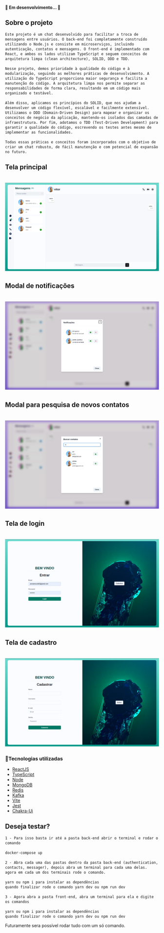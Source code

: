 <h4 align="movielist"> 
	🚧 Em desenvolvimento... 🚧
</h4>


<!-- ABOUT THE PROJECT -->
## Sobre o projeto
    Este projeto é um chat desenvolvido para facilitar a troca de mensagens entre usuários. O back-end foi completamente construído utilizando o Node.js e consiste em microserviços, incluindo autenticação, contatos e mensagens. O front-end é implementado com React, e ambos os lados utilizam TypeScript e seguem conceitos de arquitetura limpa (clean architecture), SOLID, DDD e TDD.

    Nesse projeto, demos prioridade à qualidade do código e à modularização, seguindo as melhores práticas de desenvolvimento. A utilização do TypeScript proporciona maior segurança e facilita a manutenção do código. A arquitetura limpa nos permite separar as responsabilidades de forma clara, resultando em um código mais organizado e testável.

    Além disso, aplicamos os princípios do SOLID, que nos ajudam a desenvolver um código flexível, escalável e facilmente extensível. Utilizamos o DDD (Domain-Driven Design) para mapear e organizar os conceitos de negócio da aplicação, mantendo-os isolados das camadas de infraestrutura. Por fim, adotamos o TDD (Test-Driven Development) para garantir a qualidade do código, escrevendo os testes antes mesmo de implementar as funcionalidades.

    Todas essas práticas e conceitos foram incorporados com o objetivo de criar um chat robusto, de fácil manutenção e com potencial de expansão no futuro.

## Tela principal
<h1 align="center">
  <img alt="movielist" title="#movielist" src="images/tela principal.png" />
</h1>

## Modal de notificações
<h1 align="center">
  <img alt="movielist" title="#movielist" src="images/convite.png" />
</h1>

## Modal para pesquisa de novos contatos
<h1 align="center">
  <img alt="movielist" title="#movielist" src="images/busca de contatos.png" />
</h1>

## Tela de login
<h1 align="center">
  <img alt="movielist" title="#movielist" src="images/login.png" />
</h1>

## Tela de cadastro
<h1 align="center">
  <img alt="movielist" title="#movielist" src="images/cadastro.png" />
</h1>

### 🚀Tecnologias utilizadas

* [ReactJS](https://pt-br.reactjs.org/)
* [TypeScript](https://www.typescriptlang.org/)
* [Node](https://nodejs.org/en)
* [MongoDB](https://www.mongodb.com/)
* [Redis](https://redis.io/)
* [Kafka](https://kafka.apache.org/)
* [Vite](https://vitejs.dev/)
* [Jest](https://jestjs.io/pt-BR/)
* [Chakra-Ui](https://chakra-ui.com/)


## Deseja testar?

    1 - Para isso basta ir até a pasta back-end abrir o terminal e rodar o comando

    docker-compose up

    2 - Abra cada uma das pastas dentro da pasta back-end (authentication, contacts, messager), depois abra um terminal para cada uma delas.
    agora em cada um dos terminais rode o comando.

    yarn ou npm i para instalar as dependências
    quando finalizar rode o comando yarn dev ou npm run dev

    3 - Agora abra a pasta front-end, abra um terminal para ela e digite os comandos 

    yarn ou npm i para instalar as dependências
    quando finalizar rode o comando yarn dev ou npm run dev

Futuramente sera possível rodar tudo com um só comando.

